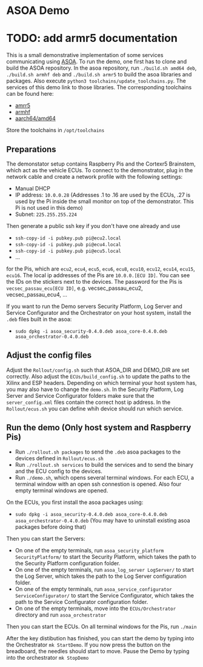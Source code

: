 # ASOA Demo

# TODO: add armr5 documentation

This is a small demonstrative implementation of some services communicating using [ASOA](https://fimgit.fim.uni-passau.de/puellen/asoa).
To run the demo, one first has to clone and build the ASOA repository. In the asoa repository, run `./build.sh amd64 deb`, `./build.sh armhf deb` and `./build.sh armr5`
to build the asoa libraries and packages. Also execute `python3 toolchains/update_toolchains.py`. The services of this demo link to those libraries. The corresponding toolchains can be found here:
- [amrr5](https://asoasecurity.seceng.fim.uni-passau.de/toolchains/armr5.zip)
- [armhf](https://asoasecurity.seceng.fim.uni-passau.de/toolchains/armhf.zip)
- [aarch64/amd64](https://asoasecurity.seceng.fim.uni-passau.de/toolchains/aarch64.zip)

Store the toolchains in `/opt/toolchains`

## Preparations
The demonstator setup contains Raspberry Pis and the Cortexr5 Brainstem, which act as the vehicle ECUs. To connect to the demonstrator, plug in the network cable and create a network profile with the following settings:
- Manual DHCP
- IP address: `10.0.0.28` (Addresses .1 to .16 are used by the ECUs, .27 is used by the Pi inside the small monitor on top of the demonstrator. This Pi is not used in this demo)
- Subnet: `225.255.255.224`

Then generate a public ssh key if you don't have one already and use 
- `ssh-copy-id -i pubkey.pub pi@ecu2.local`
- `ssh-copy-id -i pubkey.pub pi@ecu4.local`
- `ssh-copy-id -i pubkey.pub pi@ecu5.local`
- ...

for the Pis, which are `ecu2`, `ecu4`, `ecu5`, `ecu6`, `ecu8`, `ecu10`, `ecu12`, `ecu14`, `ecu15`, `ecu16`.
The local ip addresses of the Pis are `10.0.0.[ECU ID]`. You can see the IDs on the stickers next to the devices.
The password for the Pis is `vecsec_passau_ecu[ECU ID]`, e.g. vecsec_passau_ecu2, vecsec_passau_ecu4, ...

If you want to run the Demo servers Security Platform, Log Server and Service Configurator and the Orchestrator on your host system, install the `.deb` files built in the asoa:
- `sudo dpkg -i asoa_security-0.4.0.deb asoa_core-0.4.0.deb asoa_orchestrator-0.4.0.deb` 

## Adjust the config files
Adjust the `Rollout/config.sh` such that ASOA_DIR and DEMO_DIR are set correctly. Also adjust the `ECUs/build_config.sh` to update the paths to the Xilinx and ESP headers. Depending on which terminal your host system has, you may also have to change the `demo.sh`.
In the Security Platform, Log Server and Service Configurator folders make sure that the `server_config.xml` files contain the correct host ip address. In the `Rollout/ecus.sh` you can define whih device should run which service. 
## Run the demo (Only host system and Raspberry Pis)
- Run `./rollout.sh packages` to send the `.deb` asoa packages to the devices defined in `Rollout/ecus.sh`
- Run `./rollout.sh services` to build the services and to send the binary and the ECU config to the devices.
- Run `./demo.sh`, which opens several terminal windows. For each ECU, a terminal window with an open ssh connestion is opened. Also four empty terminal windows are opened.

On the ECUs, you first install the asoa packages using:
- `sudo dpkg -i asoa_security-0.4.0.deb asoa_core-0.4.0.deb asoa_orchestrator-0.4.0.deb` (You may have to uninstall existing asoa packages before doing that)

Then you can start the Servers:
- On one of the empty terminals, run `asoa_security_platform SecurityPlatform/` to start the Security Platform, which takes the path to the Security Platform configuration folder.
- On one of the empty terminals, run `asoa_log_server LogServer/` to start the Log Server, which takes the path to the Log Server configuration folder.
- On one of the empty terminals, run `asoa_service_configurator ServiceConfigurator/` to start the Service Configurator, which takes the path to the Service Configurator configuration folder.
- On one of the empty terminals, move into the `ECUs/Orchestrator` directory and run `asoa_orchestrator`

Then you can start the ECUs. On all terminal windows for the Pis, run `./main`

After the key distibution has finished, you can start the demo by typing into the Orchestrator `mk StartDemo`. If you now press the button on the breadboard, the needles should start to move.
Pause the Demo by typing into the orchestrator `mk StopDemo`
